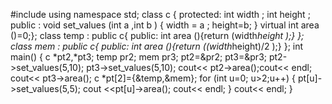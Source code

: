 #include <iostream>
using namespace std;
class c {
protected:
    int width ;
    int height ;
public :
    void set_values (int a ,int b )
    {
        width = a ;
        height=b;
    }
    virtual int area ()=0;};
class temp : public c{
public:
    int area (){return (width*height );}
};
class mem : public c{
public:
    int area (){return ((width*height)/2 );}
};
int main()
{
    c *pt2,*pt3;
    temp pr2;
    mem pr3;
    pt2=&pr2;
    pt3=&pr3;
    pt2->set_values(5,10);
    pt3->set_values(5,10);
    cout<< pt2->area();cout<< endl;
    cout<< pt3->area();
    c *pt[2]={&temp,&mem};
    for (int u=0; u>2;u++)
    {
        pt[u]->set_values(5,5);
        cout <<pt[u]->area();
        cout<< endl;
    }
 cout<< endl;
 }
